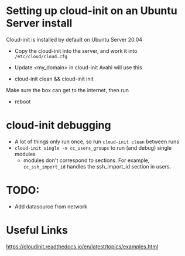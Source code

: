 # Setting up cloud-init on an Ubuntu Server install
Cloud-init is installed by default on Ubuntu Server 20.04

- Copy the cloud-init into the server, and work it into `/etc/cloud/cloud.cfg`
- Update <my_domain> in cloud-init
    Avahi will use this

- cloud-init clean && cloud-init init

Make sure the box can get to the internet, then run
- reboot


# cloud-init debugging
- A lot of things only run once, so run `cloud-init clean` between runs
- `cloud-init single -n cc_users_groups` to run (and debug) single modules
    - modules don't correspond to sections. For example, `cc_ssh_import_id` handles the ssh_import_id section in users.

# TODO:
- Add datasource from network

# Useful Links
https://cloudinit.readthedocs.io/en/latest/topics/examples.html
